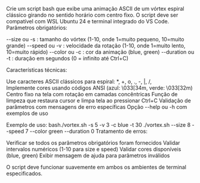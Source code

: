 Crie um script bash que exibe uma animação ASCII de um vórtex espiral clássico girando no sentido horário com centro fixo. O script deve ser compatível com WSL Ubuntu 24 e terminal integrado do VS Code.
Parâmetros obrigatórios:

--size <valor> ou -s <valor>: tamanho do vórtex (1-10, onde 1=muito pequeno, 10=muito grande)
--speed <valor> ou -v <valor>: velocidade da rotação (1-10, onde 1=muito lento, 10=muito rápido)
--color <cor> ou -c <cor>: cor da animação (blue, green)
--duration <segundos> ou -t <segundos>: duração em segundos (0 = infinito até Ctrl+C)

Características técnicas:

Use caracteres ASCII clássicos para espiral: *, +, o, ., -, |, /, \
Implemente cores usando códigos ANSI (azul: \033[34m, verde: \033[32m)
Centro fixo na tela com rotação em camadas concêntricas
Função de limpeza que restaura cursor e limpa tela ao pressionar Ctrl+C
Validação de parâmetros com mensagens de erro específicas
Opção --help ou -h com exemplos de uso

Exemplo de uso:
bash./vortex.sh -s 5 -v 3 -c blue -t 30
./vortex.sh --size 8 --speed 7 --color green --duration 0
Tratamento de erros:

Verificar se todos os parâmetros obrigatórios foram fornecidos
Validar intervalos numéricos (1-10 para size e speed)
Validar cores disponíveis (blue, green)
Exibir mensagem de ajuda para parâmetros inválidos

O script deve funcionar suavemente em ambos os ambientes de terminal especificados.